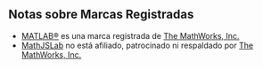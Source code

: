 ## Notas sobre Marcas Registradas

- [MATLAB&reg;](https://www.mathworks.com/products/matlab.html) es una marca
  registrada de [The MathWorks, Inc.](https://www.mathworks.com/)
- [MathJSLab](https://mathjslab.com/) no está afiliado, patrocinado ni
  respaldado por [The MathWorks, Inc.](https://www.mathworks.com/)
